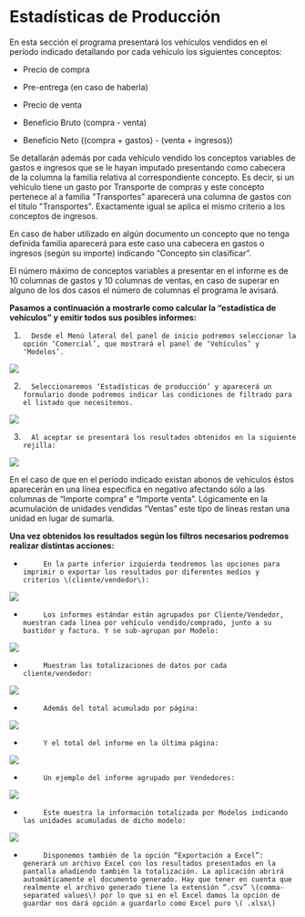 # Estadísticas de Producción

En esta sección el programa presentará los vehículos vendidos en el período indicado detallando por cada vehículo los siguientes conceptos:

- Precio de compra

- Pre-entrega \(en caso de haberla\)

- Precio de venta

- Beneficio Bruto \(compra - venta\)

- Beneficio Neto \(\(compra + gastos\) - \(venta + ingresos\)\)

Se detallarán además por cada vehículo vendido los conceptos variables de gastos e ingresos que se le hayan imputado presentando como cabecera de la columna la familia relativa al correspondiente concepto. Es decir, si un vehículo tiene un gasto por Transporte de compras y este concepto pertenece al a familia "Transportes" aparecerá una columna de gastos con el título "Transportes". Exactamente igual se aplica el mismo criterio a los conceptos de ingresos.

En caso de haber utilizado en algún documento un concepto que no tenga definida familia aparecerá para este caso una cabecera en gastos o ingresos \(según su importe\) indicando “Concepto sin clasificar”.

El número máximo de conceptos variables a presentar en el informe es de 10 columnas de gastos y 10 columnas de ventas, en caso de superar en alguno de los dos casos el número de columnas el programa le avisará.

**Pasamos a continuación a mostrarle como calcular la “estadística de vehículos” y emitir todos sus posibles informes:**

1.       Desde el Menú lateral del panel de inicio podremos seleccionar la opción ‘Comercial’, que mostrará el panel de ‘Vehículos’ y ‘Modelos’.

![](../../.gitbook/assets/image%20%28137%29.png)

2.       Seleccionaremos ‘Estadísticas de producción’ y aparecerá un formulario donde podremos indicar las condiciones de filtrado para el listado que necesitemos.

![](../../.gitbook/assets/image%20%28122%29.png)

3.       Al aceptar se presentará los resultados obtenidos en la siguiente rejilla:

![](../../.gitbook/assets/image%20%28244%29.png)

En el caso de que en el período indicado existan abonos de vehículos éstos aparecerán en una línea específica en negativo afectando sólo a las columnas de “Importe compra” e “Importe venta”. Lógicamente en la acumulación de unidades vendidas “Ventas” este tipo de líneas restan una unidad en lugar de sumarla.

**Una vez obtenidos los resultados según los filtros necesarios podremos realizar distintas acciones:**

-          En la parte inferior izquierda tendremos las opciones para imprimir o exportar los resultados por diferentes medios y criterios \(cliente/vendedor\):

![](../../.gitbook/assets/image%20%28239%29.png)

-          Los informes estándar están agrupados por Cliente/Vendedor, muestran cada línea por vehículo vendido/comprado, junto a su bastidor y factura. Y se sub-agrupan por Modelo:

![](../../.gitbook/assets/image%20%28432%29.png)

-          Muestran las totalizaciones de datos por cada cliente/vendedor:

![](../../.gitbook/assets/image%20%28114%29.png)

-          Además del total acumulado por página:

![](../../.gitbook/assets/image%20%28182%29.png)

-          Y el total del informe en la última página:

![](../../.gitbook/assets/image%20%28386%29.png)

-          Un ejemplo del informe agrupado por Vendedores:

![](../../.gitbook/assets/image%20%28411%29.png)

-          Este muestra la información totalizada por Modelos indicando las unidades acumuladas de dicho modelo:

![](../../.gitbook/assets/image%20%28111%29.png)

-          Disponemos también de la opción “Exportación a Excel”: generará un archivo Excel con los resultados presentados en la pantalla añadiendo también la totalización. La aplicación abrirá automáticamente el documento generado. Hay que tener en cuenta que realmente el archivo generado tiene la extensión “.csv” \(comma-separated values\) por lo que si en el Excel damos la opción de guardar nos dará opción a guardarlo como Excel puro \( .xlsx\)

